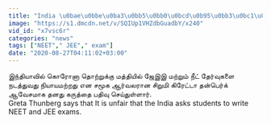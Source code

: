 ```yaml
---
title: "India \u0bae\u0bbe\u0ba3\u0bb5\u0bb0\u0bcd\u0b95\u0bb3\u0bc1\u0b95\u0bcd\u0b95\u0bbe\u0b95 \u0b95\u0bc1\u0bb0\u0bb2\u0bcd \u0b95\u0bca\u0b9f\u0bc1\u0ba4\u0bcd\u0ba4 Greta Thunberg OneIndia Tamil"
image: "https://s1.dmcdn.net/v/SQIUp1VHZdbGuadbY/x240"
vid_id: "x7vsc6r"
categories: "news"
tags: ["NEET"," JEE"," exam"]
date: "2020-08-27T04:11:02+03:00"
---
```

இந்தியாவில் கொரோனா தொற்றுக்கு மத்தியில் ஜேஇஇ மற்றும் நீட் தேர்வுகளை நடத்துவது நியாயமற்றது என சமூக ஆர்வலரான சிறுமி கிரேட்டா தன்பெர்க் ஆவேசமாக தனது கருத்தை பதிவு செய்துள்ளார்.  <br>Greta Thunberg says that It is unfair that the India asks students to write NEET and JEE exams.  <br>
